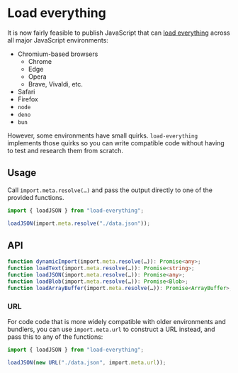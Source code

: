 # Load everything

It is now fairly feasible to publish JavaScript that can [load everything](https://loadeverything.net/) across all major JavaScript environments:

- Chromium-based browsers
  - Chrome
  - Edge
  - Opera
  - Brave, Vivaldi, etc.
- Safari
- Firefox
- `node`
- `deno`
- `bun`

However, some environments have small quirks. `load-everything` implements those quirks so you can write compatible code without having to test and research them from scratch.

## Usage

Call `import.meta.resolve(…)` and pass the output directly to one of the provided functions.

```ts
import { loadJSON } from "load-everything";

loadJSON(import.meta.resolve("./data.json"));
```

## API

```ts
function dynamicImport(import.meta.resolve(…)): Promise<any>;
function loadText(import.meta.resolve(…)): Promise<string>;
function loadJSON(import.meta.resolve(…)): Promise<any>;
function loadBlob(import.meta.resolve(…)): Promise<Blob>;
function loadArrayBuffer(import.meta.resolve(…)): Promise<ArrayBuffer>;
```

### URL

For code code that is more widely compatible with older environments and bundlers, you can use `import.meta.url` to construct a URL instead, and pass this to any of the functions:

```ts
import { loadJSON } from "load-everything";

loadJSON(new URL("./data.json", import.meta.url));
```
